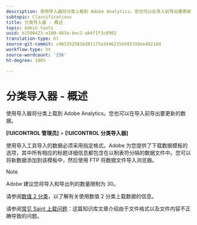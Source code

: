 ```yaml
---
description: 使用导入器将分类上载到 Adobe Analytics。您也可以在导入前导出要更新的数据。
subtopic: Classifications
title: 分类导入器 - 概述
topic: Admin tools
uuid: b1500423-e100-483a-bec2-ab4f1f3c0902
translation-type: ht
source-git-commit: c4833525816d81175a3446215eb92310ee4021dd
workflow-type: ht
source-wordcount: '156'
ht-degree: 100%

---
```



# 分类导入器 - 概述

使用导入器将分类上载到 Adobe Analytics。您也可以在导入前导出要更新的数据。

**[!UICONTROL 管理员]** > **[!UICONTROL 分类导入器]**

使用导入工具导入的数据必须采用指定格式。Adobe 为您提供了下载数据模板的选项，其中所有相应的标题详细信息都包含在以制表符分隔的数据文件中。您可以将新数据添加到该模板中，然后使用 FTP 将数据文件导入浏览器。

>[!NOTE]
>
>Adobe 建议您将导入和导出列的数量限制为 30。

请参阅[数值 2 分类](/help/components/c-classifications2/c-numeric-2/c-numeric-2-classifications.md)，以了解有关使用数值 2 分类上载数据的信息。

请参阅[常见 Saint 上载问题](https://helpx.adobe.com/cn/analytics/kb/common-saint-upload-issues.html)：这篇知识库文章介绍由于文件格式以及文件内容不正确导致的问题。

